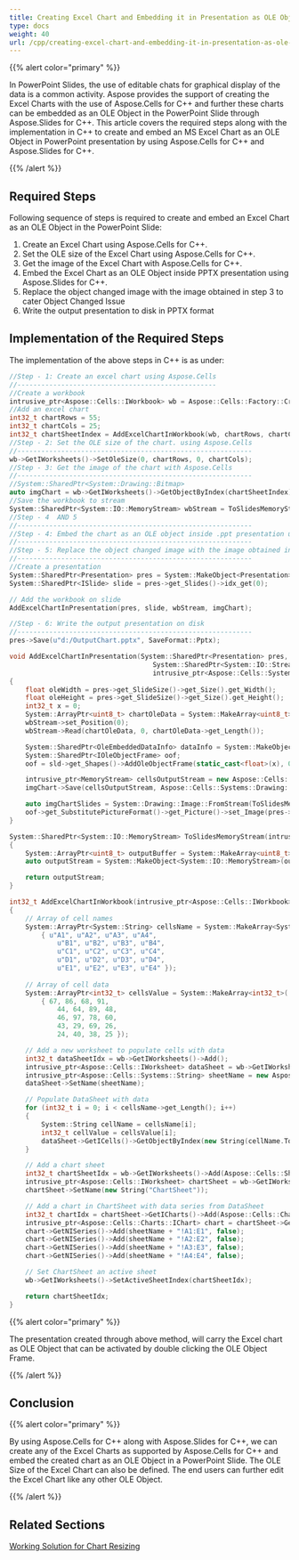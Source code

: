 ```yaml
---
title: Creating Excel Chart and Embedding it in Presentation as OLE Object
type: docs
weight: 40
url: /cpp/creating-excel-chart-and-embedding-it-in-presentation-as-ole-object/
---
```


{{% alert color="primary" %}} 

In PowerPoint Slides, the use of editable chats for graphical display of the data is a common activity. Aspose provides the support of creating the Excel Charts with the use of Aspose.Cells for C++ and further these charts can be embedded as an OLE Object in the PowerPoint Slide through Aspose.Slides for C++. This article covers the required steps along with the implementation in C++ to create and embed an MS Excel Chart as an OLE Object in PowerPoint presentation by using Aspose.Cells for C++ and Aspose.Slides for C++.

{{% /alert %}} 
## **Required Steps**
Following sequence of steps is required to create and embed an Excel Chart as an OLE Object in the PowerPoint Slide:

1. Create an Excel Chart using Aspose.Cells for C++.
2. Set the OLE size of the Excel Chart using Aspose.Cells for C++. 
3. Get the image of the Excel Chart with Aspose.Cells for C++. 
4. Embed the Excel Chart as an OLE Object inside PPTX presentation using Aspose.Slides for C++. 
5. Replace the object changed image with the image obtained in step 3 to cater Object Changed Issue
6. Write the output presentation to disk in PPTX format

## **Implementation of the Required Steps**
The implementation of the above steps in C++ is as under:

``` cpp
//Step - 1: Create an excel chart using Aspose.Cells
//--------------------------------------------------
//Create a workbook
intrusive_ptr<Aspose::Cells::IWorkbook> wb = Aspose::Cells::Factory::CreateIWorkbook();
//Add an excel chart
int32_t chartRows = 55;
int32_t chartCols = 25;
int32_t chartSheetIndex = AddExcelChartInWorkbook(wb, chartRows, chartCols);
//Step - 2: Set the OLE size of the chart. using Aspose.Cells
//-----------------------------------------------------------
wb->GetIWorksheets()->SetOleSize(0, chartRows, 0, chartCols);
//Step - 3: Get the image of the chart with Aspose.Cells
//-----------------------------------------------------------
//System::SharedPtr<System::Drawing::Bitmap>
auto imgChart = wb->GetIWorksheets()->GetObjectByIndex(chartSheetIndex)->GetICharts()->GetObjectByIndex(0)->ToImage();
//Save the workbook to stream
System::SharedPtr<System::IO::MemoryStream> wbStream = ToSlidesMemoryStream(wb->SaveToStream());
//Step - 4  AND 5
//-----------------------------------------------------------
//Step - 4: Embed the chart as an OLE object inside .ppt presentation using Aspose.Slides
//-----------------------------------------------------------
//Step - 5: Replace the object changed image with the image obtained in step 3 to cater Object Changed Issue
//-----------------------------------------------------------
//Create a presentation
System::SharedPtr<Presentation> pres = System::MakeObject<Presentation>();
System::SharedPtr<ISlide> slide = pres->get_Slides()->idx_get(0);

// Add the workbook on slide
AddExcelChartInPresentation(pres, slide, wbStream, imgChart);

//Step - 6: Write the output presentation on disk
//-----------------------------------------------------------
pres->Save(u"d:/OutputChart.pptx", SaveFormat::Pptx);
```

``` cpp
void AddExcelChartInPresentation(System::SharedPtr<Presentation> pres, System::SharedPtr<ISlide> sld, 
                                    System::SharedPtr<System::IO::Stream> wbStream, 
                                    intrusive_ptr<Aspose::Cells::Systems::Drawing::Bitmap> imgChart)
{
    float oleWidth = pres->get_SlideSize()->get_Size().get_Width();
    float oleHeight = pres->get_SlideSize()->get_Size().get_Height();
    int32_t x = 0;
    System::ArrayPtr<uint8_t> chartOleData = System::MakeArray<uint8_t>(wbStream->get_Length(), 0);
    wbStream->set_Position(0);
    wbStream->Read(chartOleData, 0, chartOleData->get_Length());

    System::SharedPtr<OleEmbeddedDataInfo> dataInfo = System::MakeObject<OleEmbeddedDataInfo>(chartOleData, u"xls");
    System::SharedPtr<IOleObjectFrame> oof;
    oof = sld->get_Shapes()->AddOleObjectFrame(static_cast<float>(x), 0.0f, oleWidth, oleHeight, dataInfo);

    intrusive_ptr<MemoryStream> cellsOutputStream = new Aspose::Cells::Systems::IO::MemoryStream();
    imgChart->Save(cellsOutputStream, Aspose::Cells::Systems::Drawing::Imaging::ImageFormat::GetBmp());

    auto imgChartSlides = System::Drawing::Image::FromStream(ToSlidesMemoryStream(cellsOutputStream));
    oof->get_SubstitutePictureFormat()->get_Picture()->set_Image(pres->get_Images()->AddImage(imgChartSlides));
}
```

``` cpp
System::SharedPtr<System::IO::MemoryStream> ToSlidesMemoryStream(intrusive_ptr<Aspose::Cells::Systems::IO::MemoryStream> inputStream)
{
    System::ArrayPtr<uint8_t> outputBuffer = System::MakeArray<uint8_t>(inputStream->GetLength(), inputStream->GetBuffer()->ArrayPoint());
    auto outputStream = System::MakeObject<System::IO::MemoryStream>(outputBuffer);

    return outputStream;
}
```

``` cpp
int32_t AddExcelChartInWorkbook(intrusive_ptr<Aspose::Cells::IWorkbook> wb, int32_t chartRows, int32_t chartCols)
{
    // Array of cell names
    System::ArrayPtr<System::String> cellsName = System::MakeArray<System::String>(
        { u"A1", u"A2", u"A3", u"A4", 
            u"B1", u"B2", u"B3", u"B4",
            u"C1", u"C2", u"C3", u"C4",
            u"D1", u"D2", u"D3", u"D4",
            u"E1", u"E2", u"E3", u"E4" });
    
    // Array of cell data
    System::ArrayPtr<int32_t> cellsValue = System::MakeArray<int32_t>(
        { 67, 86, 68, 91,
            44, 64, 89, 48,
            46, 97, 78, 60,
            43, 29, 69, 26,
            24, 40, 38, 25 });

    // Add a new worksheet to populate cells with data
    int32_t dataSheetIdx = wb->GetIWorksheets()->Add();
    intrusive_ptr<Aspose::Cells::IWorksheet> dataSheet = wb->GetIWorksheets()->GetObjectByIndex(dataSheetIdx);
    intrusive_ptr<Aspose::Cells::Systems::String> sheetName = new Aspose::Cells::Systems::String("DataSheet");
    dataSheet->SetName(sheetName);

    // Populate DataSheet with data
    for (int32_t i = 0; i < cellsName->get_Length(); i++)
    {
        System::String cellName = cellsName[i];
        int32_t cellValue = cellsValue[i];
        dataSheet->GetICells()->GetObjectByIndex(new String(cellName.ToWCS().c_str()))->PutValue(cellValue);
    }

    // Add a chart sheet
    int32_t chartSheetIdx = wb->GetIWorksheets()->Add(Aspose::Cells::SheetType::SheetType_Chart);
    intrusive_ptr<Aspose::Cells::IWorksheet> chartSheet = wb->GetIWorksheets()->GetObjectByIndex(chartSheetIdx);
    chartSheet->SetName(new String("ChartSheet"));

    // Add a chart in ChartSheet with data series from DataSheet
    int32_t chartIdx = chartSheet->GetICharts()->Add(Aspose::Cells::Charts::ChartType::ChartType_Column, 0, chartRows, 0, chartCols);
    intrusive_ptr<Aspose::Cells::Charts::IChart> chart = chartSheet->GetICharts()->GetObjectByIndex(chartIdx);
    chart->GetNISeries()->Add(sheetName + "!A1:E1", false);
    chart->GetNISeries()->Add(sheetName + "!A2:E2", false);
    chart->GetNISeries()->Add(sheetName + "!A3:E3", false);
    chart->GetNISeries()->Add(sheetName + "!A4:E4", false);

    // Set ChartSheet an active sheet
    wb->GetIWorksheets()->SetActiveSheetIndex(chartSheetIdx);

    return chartSheetIdx;
}
```

{{% alert color="primary" %}} 

The presentation created through above method, will carry the Excel chart as OLE Object that can be activated by double clicking the OLE Object Frame.

{{% /alert %}} 
## **Conclusion**
{{% alert color="primary" %}} 

By using Aspose.Cells for C++ along with Aspose.Slides for C++, we can create any of the Excel Charts as supported by Aspose.Cells for C++ and embed the created chart as an OLE Object in a PowerPoint Slide. The OLE Size of the Excel Chart can also be defined. The end users can further edit the Excel Chart like any other OLE Object.

{{% /alert %}} 
## **Related Sections**
[Working Solution for Chart Resizing](https://docs.aspose.com/display/slidescpp/Working+Solution+for+Chart+Resizing+in+PPTX)
